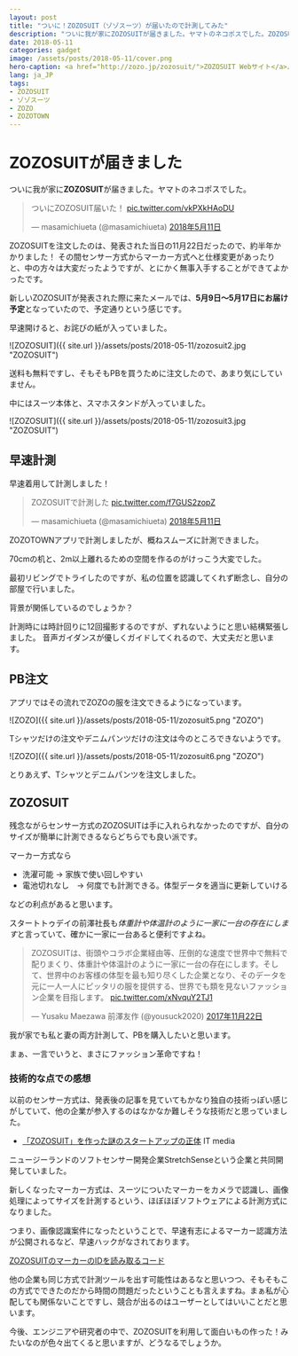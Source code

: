```yaml
---
layout: post
title: "ついに！ZOZOSUIT（ゾゾスーツ）が届いたので計測してみた"
description: "ついに我が家にZOZOSUITが届きました。ヤマトのネコポスでした。ZOZOSUITを注文したのは、発表された当日の11月22日だったので、約半年かかりました！その間センサー方式からマーカー方式へと仕様変更があったりと、中の方々は大変だったようですが、とにかく無事入手することができてよかったです。"
date: 2018-05-11
categories: gadget
image: /assets/posts/2018-05-11/cover.png
hero-caption: <a href="http://zozo.jp/zozosuit/">ZOZOSUIT Webサイト</a>よりスクリーンショット
lang: ja_JP
tags:
- ZOZOSUIT
- ゾゾスーツ
- ZOZO
- ZOZOTOWN
---
```


# ZOZOSUITが届きました

ついに我が家に**ZOZOSUIT**が届きました。ヤマトのネコポスでした。

<blockquote class="twitter-tweet" data-lang="ja"><p lang="ja" dir="ltr">ついにZOZOSUIT届いた！ <a href="https://t.co/vkPXkHAoDU">pic.twitter.com/vkPXkHAoDU</a></p>&mdash; masamichiueta (@masamichiueta) <a href="https://twitter.com/masamichiueta/status/994739333033672704?ref_src=twsrc%5Etfw">2018年5月11日</a></blockquote> <script async src="https://platform.twitter.com/widgets.js" charset="utf-8"></script> 


ZOZOSUITを注文したのは、発表された当日の11月22日だったので、約半年かかりました！
その間センサー方式からマーカー方式へと仕様変更があったりと、中の方々は大変だったようですが、とにかく無事入手することができてよかったです。

新しいZOZOSUITが発表された際に来たメールでは、**5月9日〜5月17日にお届け予定**となっていたので、予定通りという感じです。

早速開けると、お詫びの紙が入っていました。

![ZOZOSUIT]({{ site.url }}/assets/posts/2018-05-11/zozosuit2.jpg "ZOZOSUIT")

送料も無料ですし、そもそもPBを買うために注文したので、あまり気にしていません。

中にはスーツ本体と、スマホスタンドが入っていました。

![ZOZOSUIT]({{ site.url }}/assets/posts/2018-05-11/zozosuit3.jpg "ZOZOSUIT")


## 早速計測

早速着用して計測しました！

<blockquote class="twitter-tweet" data-lang="ja"><p lang="ja" dir="ltr">ZOZOSUITで計測した <a href="https://t.co/f7GUS2zopZ">pic.twitter.com/f7GUS2zopZ</a></p>&mdash; masamichiueta (@masamichiueta) <a href="https://twitter.com/masamichiueta/status/994756473656721408?ref_src=twsrc%5Etfw">2018年5月11日</a></blockquote> <script async src="https://platform.twitter.com/widgets.js" charset="utf-8"></script> 


ZOZOTOWNアプリで計測しましたが、概ねスムーズに計測できました。

70cmの机と、2m以上離れるための空間を作るのがけっこう大変でした。

最初リビングでトライしたのですが、私の位置を認識してくれず断念し、自分の部屋で行いました。

背景が関係しているのでしょうか？

計測時には時計回りに12回撮影するのですが、ずれないようにと思い結構緊張しました。
音声ガイダンスが優しくガイドしてくれるので、大丈夫だと思います。


## PB注文

アプリではその流れでZOZOの服を注文できるようになっています。

![ZOZO]({{ site.url }}/assets/posts/2018-05-11/zozosuit5.png "ZOZO")

Tシャツだけの注文やデニムパンツだけの注文は今のところできないようです。

![ZOZO]({{ site.url }}/assets/posts/2018-05-11/zozosuit6.png "ZOZO")

とりあえず、Tシャツとデニムパンツを注文しました。


## ZOZOSUIT

残念ながらセンサー方式のZOZOSUITは手に入れられなかったのですが、自分のサイズが簡単に計測できるならどちらでも良い派です。

マーカー方式なら

- 洗濯可能 → 家族で使い回しやすい
- 電池切れなし　→ 何度でも計測できる。体型データを適当に更新していける

などの利点があると思います。


スタートトゥデイの前澤社長も*体重計や体温計のように一家に一台の存在にします*と言っていて、確かに一家に一台あると便利ですよね。

<blockquote class="twitter-tweet" data-lang="ja"><p lang="ja" dir="ltr">ZOZOSUITは、街頭やコラボ企業経由等、圧倒的な速度で世界中で無料で配りまくり、体重計や体温計のように一家に一台の存在にします。そして、世界中のお客様の体型を最も知り尽くした企業となり、そのデータを元に一人一人にピッタリの服を提供する、世界でも類を見ないファッション企業を目指します。 <a href="https://t.co/xNvquY2TJ1">pic.twitter.com/xNvquY2TJ1</a></p>&mdash; Yusaku Maezawa 前澤友作 (@yousuck2020) <a href="https://twitter.com/yousuck2020/status/933170052018323457?ref_src=twsrc%5Etfw">2017年11月22日</a></blockquote> <script async src="https://platform.twitter.com/widgets.js" charset="utf-8"></script> 


我が家でも私と妻の両方計測して、PBを購入したいと思います。

まぁ、一言でいうと、まさにファッション革命ですね！


### 技術的な点での感想

以前のセンサー方式は、発表後の記事を見ていてもかなり独自の技術っぽい感じがしていて、他の企業が参入するのはなかなか難しそうな技術だと思っていました。


- [「ZOZOSUIT」を作った謎のスタートアップの正体](http://www.itmedia.co.jp/news/articles/1712/07/news011.html) IT media

ニュージーランドのソフトセンサー開発企業StretchSenseという企業と共同開発していました。

新しくなったマーカー方式は、スーツについたマーカーをカメラで認識し、画像処理によってサイズを計測するという、ほぼほぼソフトウェアによる計測方式になりました。

つまり、画像認識案件になったということで、早速有志によるマーカー認識方法が公開されるなど、早速ハックがなされております。

[ZOZOSUITのマーカーのIDを読み取るコード](https://gist.github.com/ksasao/bc9c548d5e38932f2d0d11912ba541d0)

他の企業も同じ方式で計測ツールを出す可能性はあるなと思いつつ、そもそもこの方式でできたのだから時間の問題だったということも言えますね。まぁ私が心配しても関係ないことですし、競合が出るのはユーザーとしてはいいことだと思います。

今後、エンジニアや研究者の中で、ZOZOSUITを利用して面白いもの作った！みたいなのが色々出てくると思いますが、どうなるでしょうか。
